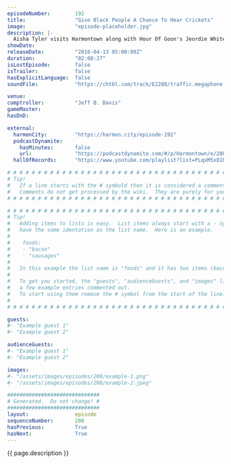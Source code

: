 ```yaml
---
episodeNumber:        192
title:                "Give Black People A Chance To Hear Crickets"
image:                "episode-placeholder.jpg"
description: |-
  Aisha Tyler visits Harmontown along with Hour Of Goon's Jeordie White and Fred Sablan for some complete insanity. Watch the video at harmontown.com/live
showDate:             
releaseDate:          "2016-04-13 05:00:00Z"
duration:             "02:08:27"
isLostEpisode:        false
isTrailer:            false
hasExplicitLanguage:  false
soundFile:            "https://chtbl.com/track/E2288/traffic.megaphone.fm/STA4323981266.mp3?updated=1560376564"

venue:                
comptroller:          "Jeff B. Davis"
gameMaster:           
hasDnD:               

external:
  harmonCity:         "https://harmon.city/episode-192"
  podcastDynamite:
    hasMinutes:       false
    url:              "https://podcastdynamite.com/#/p/Harmontown/e/208/192"
  hallOfRecords:      "https://www.youtube.com/playlist?list=PLqxM5x81hNOYYy-fQDCkPD9Au8aiwUuPC"

# # # # # # # # # # # # # # # # # # # # # # # # # # # # # # # # # # # # # # # # # # # # #
# Tip!
#   If a line starts with the # symbold then it is considered a comment.
#   Comments do not get processed by the wiki.  They are purely for your information.
# # # # # # # # # # # # # # # # # # # # # # # # # # # # # # # # # # # # # # # # # # # # #

# # # # # # # # # # # # # # # # # # # # # # # # # # # # # # # # # # # # # # # # # # # # #
# Tip!
#   Adding items to lists is easy.  List items always start with a - symbol and have
#   have the same identation as the list name.  Here is an example.
#
#    foods:
#    - "bacon"
#    - "sausages"
#
#   In this example the list name is "foods" and it has two items (bacon, and sausages).
#
#   To get you started, the "guests", "audienceGuests", and "images" lists below have
#   a few example entries commented out.
#   To start using them remove the # symbol from the start of the line.
#
# # # # # # # # # # # # # # # # # # # # # # # # # # # # # # # # # # # # # # # # # # # # #

guests:
#- "Example guest 1"
#- "Example guest 2"

audienceGuests:
#- "Example guest 1"
#- "Example guest 2"

images:
#- "/assets/images/episodes/208/example-1.png"
#- "/assets/images/episodes/208/example-2.jpeg"

##############################
# Generated.  Do not change! #
##############################
layout:               episode
sequenceNumber:       208
hasPrevious:          True
hasNext:              True
---
```


<!-- The episode description will be rendered here -->
{{ page.description }}

<!-- Add your content BELOW here -->
<!-- vvvvvvvvvvvvvvvvvvvvvvvvvvv -->




<!-- ^^^^^^^^^^^^^^^^^^^^^^^^^^^ -->
<!-- Add your content ABOVE here -->

<!-- The episode gallery will be rendered here -->